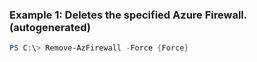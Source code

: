 ### Example 1: Deletes the specified Azure Firewall. (autogenerated)
```powershell
PS C:\> Remove-AzFirewall -Force {Force}
```

